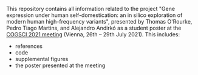 This repository contains all information related to the project
"Gene expression under human self-domestication: an in silico exploration of modern human high-frequency variants",
presented by Thomas O'Rourke, Pedro Tiago Martins, and Alejandro Andirkó as a student poster at the [COGSCI 2021 meeting](https://cognitivesciencesociety.org/cogsci-2021/)
(Vienna, 26th – 29th July 2021). This includes:

- references
- code
- supplemental figures
- the poster presented at the meeting

